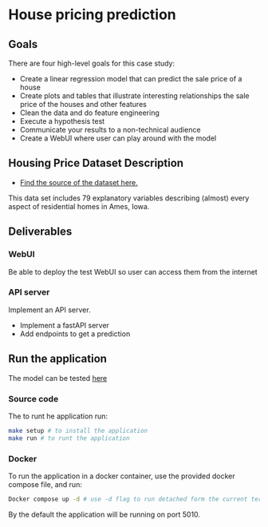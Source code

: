# House pricing prediction

## Goals

There are four high-level goals for this case study:

- Create a linear regression model that can predict the sale price of a house
- Create plots and tables that illustrate interesting relationships the sale price of the houses and other features
- Clean the data and do feature engineering
- Execute a hypothesis test
- Communicate your results to a non-technical audience
- Create a WebUI where user can play around with the model

## Housing Price Dataset Description

- [Find the source of the dataset here.](https://www.kaggle.com/competitions/house-prices-advanced-regression-techniques/overview)

This data set includes 79 explanatory variables describing (almost) every aspect of residential homes in Ames, Iowa.

## Deliverables

### WebUI

Be able to deploy the test WebUI so user can access them from the internet

### API server

Implement an API server.

- Implement a fastAPI server
- Add endpoints to get a prediction

## Run the application

The model can be tested [here](https://houseprediction-eda.streamlit.app/)

### Source code

The to runt he application run:

```sh
make setup # to install the application
make run # to runt the application

```

### Docker

To run the application in a docker container, use the provided docker compose file, and run:

```sh
Docker compose up -d # use -d flag to run detached form the current terminal.
```

By the default the application will be running on port 5010.
